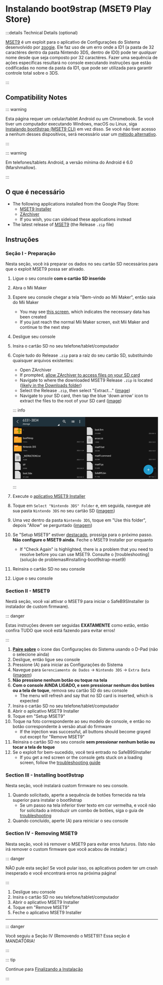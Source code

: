 # Instalando boot9strap (MSET9 Play Store)

:::details Technical Details (optional)

[MSET9](https://github.com/zoogie/MSET9) é um exploit para o aplicativo de Configurações do Sistema desenvolvido por [zoogie](https://github.com/zoogie). Ele faz uso de um erro onde a ID1 (a pasta de 32 caractéres dentro da pasta Nintendo 3DS, dentro de ID0) pode ter _qualquer_ nome desde que seja composto por 32 caractéres. Fazer uma sequência de ações específicas resultará no console executando instruções que estão codificadas no nome da pasta da ID1, que pode ser utilizada para garantir controle total sobre o 3DS.

:::

## Compatibility Notes

::: warning

Esta página requer um celular/tablet Android ou um Chromebook. Se você tiver um computador executando Windows, macOS ou Linux, siga [Instalando boot9strap (MSET9 CLI)](installing-boot9strap-\(mset9-cli\)) em vez disso. Se você não tiver acesso a nenhum desses dispositivos, será necessário usar um [método alternativo](https://wiki.hacks.guide/wiki/3DS:Alternate_Exploits).

:::

::: warning

Em telefones/tablets Android, a versão mínima do Android é 6.0 (Marshmallow).

:::

## O que é necessário

- The following applications installed from the Google Play Store:
  - [MSET9 Installer](https://play.google.com/store/apps/details?id=moe.saru.homebrew.console3ds.mset9_installer_android)
  - [ZArchiver](https://play.google.com/store/apps/details?id=ru.zdevs.zarchiver)
  - If you wish, you can sideload these applications instead
- The latest release of [MSET9](https://github.com/zoogie/MSET9/releases/latest) (the Release `.zip` file)

## Instruções

### Seção I - Preparação

Nesta seção, você irá preparar os dados no seu cartão SD necessários para que o exploit MSET9 possa ser ativado.

1. Ligue o seu console **com o cartão SD inserido**

2. Abra o Mii Maker

3. Espere seu console chegar a tela "Bem-vindo ao Mii Maker", então saia do Mii Maker
   - You may see [this screen](/images/screenshots/mset9/mii-extdata.png), which indicates the necessary data has been created
   - If you just reach the normal Mii Maker screen, exit Mii Maker and continue to the next step

4. Desligue seu console

5. Insira o cartão SD no seu telefone/tablet/computador

6. Copie tudo do Release `.zip` para a raíz do seu cartão SD, substituindo quaisquer arquivos existentes:

   - Open ZArchiver
   - If prompted, [allow ZArchiver to access files on your SD card](/images/screenshots/mset9/zarchiver-allow.png)
   - Navigate to where the downloaded MSET9 Release `.zip` is located ([likely in the Downloads folder](/images/screenshots/mset9/zarchiver-zip-location.png))
   - Select the Release `.zip`, then select "Extract..." ([image](/images/screenshots/mset9/zarchiver-extract-1.png))
   - Navigate to your SD card, then tap the blue 'down arrow' icon to extract the files to the root of your SD card ([image](/images/screenshots/mset9/zarchiver-extract-2.png))

   ::: info

   ![](/images/screenshots/mset9/mset9-root-layout-android.png)

   :::

7. Execute o [aplicativo MSET9 Installer](/images/screenshots/mset9/mset9-setup-android.png)

8. Toque em `Select "Nintendo 3DS" Folder` e, em seguida, navegue até sua pasta `Nintendo 3DS` no seu cartão SD ([imagem](/images/screenshots/mset9/select-mset9-folder-1.png))

9. Uma vez dentro da pasta `Nintendo 3DS`, toque em "Use this folder", depois "Allow" se perguntado ([imagem](/images/screenshots/mset9/select-mset9-folder-2.png))

10. Se "Setup MSET9" estiver [destacado](/images/screenshots/mset9/setup-mset9-highlighted.png), prossiga para o próximo passo. **Não configure o MSET9 ainda.** Feche o MSET9 Installer por enquanto
    - If "Check Again" is highlighted, there is a problem that you need to resolve before you can use MSET9. Consulte o [troubleshooting](solução de problemas#installing-boot9strap-mset9)

11. Reinsira o cartão SD no seu console

12. Ligue o seu console

### Section II - MSET9

Nestã seção, você vai attivar o MSET9 para iniciar o SafeB9SInstaller (o instalador de custom firmware).

::: danger

Estas instruções devem ser seguidas **EXATAMENTE** como estão, então confira TUDO que você está fazendo para evitar erros!

:::

1. **[Paire sobre](/images/screenshots/mset9/hover-settings.png)** o ícone das Configurações do Sistema usando o D-Pad (não o selecione ainda)
2. Desligue, então ligue seu console
3. Pressione (A) para iniciar as Configurações do Sistema
4. Navegue para `Gerenciamento de Dados` -> `Nintendo 3DS` -> `Extra Data` ([imagem](/images/screenshots/mset9/settings-extdata.png))
5. **Não pressione nenhum botão ou toque na tela**
6. **Com o console AINDA LIGADO, e sem pressionar nenhum dos botões ou a tela de toque**, remova seu cartão SD do seu console
   - The menu will refresh and say that no SD card is inserted, which is expected
7. Insira o cartão SD no seu telefone/tablet/computador
8. Abrir o aplicativo MSET9 Installer
9. Toque em "Setup MSET9"
10. Toque na foto correspondente ao seu modelo de console, e então no botão correspondente à versão atual do firmware
    - If the injection was successful, all buttons should become grayed out except for "Remove MSET9"
11. Reinsira o cartão SD no seu console **sem pressionar nenhum botão ou tocar a tela de toque**
12. Se o exploit for bem-sucedido, você terá entrado no SafeB9SInstaller
    - If you get a red screen or the console gets stuck on a loading screen, follow the [troubleshooting guide](troubleshooting#installing-boot9strap-mset9)

### Section III - Installing boot9strap

Nesta seção, você instalará custom firmware no seu console.

1. Quando solicitado, aperte a sequência de botões fornecida na tela superior para instalar o boot9strap
   - Se um passo na tela inferior tiver texto em cor vermelha, e você não for solicitado a introduzir um combo de botões, siga o guia de [troubleshooting](troubleshooting#issues-with-safeb9sinstaller)
2. Quando concluído, aperte (A) para reiniciar o seu console

<!--@include: ./_include/configure-luma3ds.md -->

### Section IV - Removing MSET9

Nesta seção, você irá remover o MSET9 para evitar erros futuros. (Isto não irá remover o custom firmware que você acabou de instalar.)

::: danger

NÃO pule esta seção! Se você pular isso, os aplicativos podem ter um crash inesperado e você encontrará erros na próxima página!

:::

1. Desligue seu console
2. Insira o cartão SD no seu telefone/tablet/computador
3. Abrir o aplicativo MSET9 Installer
4. Toque em "Remove MSET9"
5. Feche o aplicativo MSET9 Installer

<!--@include: ./_include/luma3ds-installed-note.md -->

___

::: danger

Você seguiu a Seção IV (Removendo o MSET9)? Essa seção é MANDATÓRIA!

:::

::: tip

Continue para [Finalizando a Instalação](finalizing-setup)

:::
